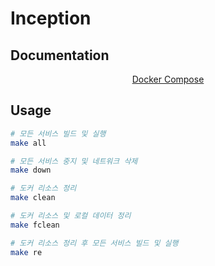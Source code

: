# Inception

## Documentation

<div align='center'>

[Docker Compose](./srcs/README.md)

</div>

## Usage

```sh
# 모든 서비스 빌드 및 실행
make all

# 모든 서비스 중지 및 네트워크 삭제
make down

# 도커 리소스 정리
make clean

# 도커 리소스 및 로컬 데이터 정리
make fclean

# 도커 리소스 정리 후 모든 서비스 빌드 및 실행
make re
```
